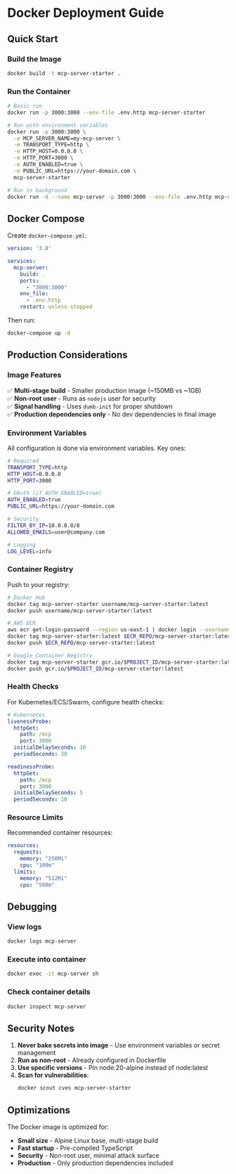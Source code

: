 # Docker Deployment Guide

## Quick Start

### Build the Image

```bash
docker build -t mcp-server-starter .
```

### Run the Container

```bash
# Basic run
docker run -p 3000:3000 --env-file .env.http mcp-server-starter

# Run with environment variables
docker run -p 3000:3000 \
  -e MCP_SERVER_NAME=my-mcp-server \
  -e TRANSPORT_TYPE=http \
  -e HTTP_HOST=0.0.0.0 \
  -e HTTP_PORT=3000 \
  -e AUTH_ENABLED=true \
  -e PUBLIC_URL=https://your-domain.com \
  mcp-server-starter

# Run in background
docker run -d --name mcp-server -p 3000:3000 --env-file .env.http mcp-server-starter
```

## Docker Compose

Create `docker-compose.yml`:

```yaml
version: '3.8'

services:
  mcp-server:
    build: .
    ports:
      - "3000:3000"
    env_file:
      - .env.http
    restart: unless-stopped
```

Then run:
```bash
docker-compose up -d
```

## Production Considerations

### Image Features

✅ **Multi-stage build** - Smaller production image (~150MB vs ~1GB)  
✅ **Non-root user** - Runs as `nodejs` user for security  
✅ **Signal handling** - Uses `dumb-init` for proper shutdown  
✅ **Production dependencies only** - No dev dependencies in final image  

### Environment Variables

All configuration is done via environment variables. Key ones:

```bash
# Required
TRANSPORT_TYPE=http
HTTP_HOST=0.0.0.0
HTTP_PORT=3000

# OAuth (if AUTH_ENABLED=true)
AUTH_ENABLED=true
PUBLIC_URL=https://your-domain.com

# Security
FILTER_BY_IP=10.0.0.0/8
ALLOWED_EMAILS=user@company.com

# Logging
LOG_LEVEL=info
```

### Container Registry

Push to your registry:

```bash
# Docker Hub
docker tag mcp-server-starter username/mcp-server-starter:latest
docker push username/mcp-server-starter:latest

# AWS ECR
aws ecr get-login-password --region us-east-1 | docker login --username AWS --password-stdin $ECR_REPO
docker tag mcp-server-starter:latest $ECR_REPO/mcp-server-starter:latest
docker push $ECR_REPO/mcp-server-starter:latest

# Google Container Registry
docker tag mcp-server-starter gcr.io/$PROJECT_ID/mcp-server-starter:latest
docker push gcr.io/$PROJECT_ID/mcp-server-starter:latest
```

### Health Checks

For Kubernetes/ECS/Swarm, configure health checks:

```yaml
# Kubernetes
livenessProbe:
  httpGet:
    path: /mcp
    port: 3000
  initialDelaySeconds: 10
  periodSeconds: 30

readinessProbe:
  httpGet:
    path: /mcp
    port: 3000
  initialDelaySeconds: 5
  periodSeconds: 10
```

### Resource Limits

Recommended container resources:

```yaml
resources:
  requests:
    memory: "256Mi"
    cpu: "100m"
  limits:
    memory: "512Mi"
    cpu: "500m"
```

## Debugging

### View logs
```bash
docker logs mcp-server
```

### Execute into container
```bash
docker exec -it mcp-server sh
```

### Check container details
```bash
docker inspect mcp-server
```

## Security Notes

1. **Never bake secrets into image** - Use environment variables or secret management
2. **Run as non-root** - Already configured in Dockerfile
3. **Use specific versions** - Pin node:20-alpine instead of node:latest
4. **Scan for vulnerabilities**:
   ```bash
   docker scout cves mcp-server-starter
   ```

## Optimizations

The Docker image is optimized for:
- **Small size** - Alpine Linux base, multi-stage build
- **Fast startup** - Pre-compiled TypeScript
- **Security** - Non-root user, minimal attack surface
- **Production** - Only production dependencies included
